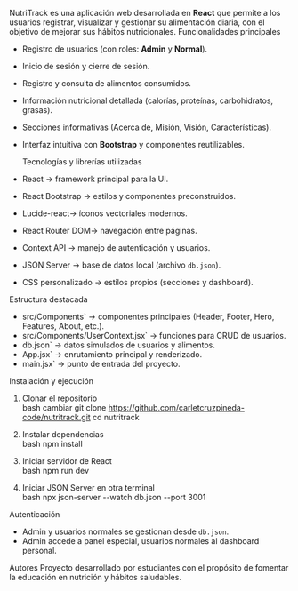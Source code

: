 NutriTrack es una aplicación web desarrollada en **React** que permite a los usuarios registrar, visualizar y gestionar su alimentación diaria, con el objetivo de mejorar sus hábitos nutricionales.
Funcionalidades principales
- Registro de usuarios (con roles: **Admin** y **Normal**).
- Inicio de sesión y cierre de sesión.
- Registro y consulta de alimentos consumidos.
- Información nutricional detallada (calorías, proteínas, carbohidratos, grasas).
- Secciones informativas (Acerca de, Misión, Visión, Características).
- Interfaz intuitiva con **Bootstrap** y componentes reutilizables.

  Tecnologías y librerías utilizadas
- React → framework principal para la UI.
- React Bootstrap → estilos y componentes preconstruidos.
- Lucide-react→ íconos vectoriales modernos.
- React Router DOM→ navegación entre páginas.
- Context API → manejo de autenticación y usuarios.
- JSON Server → base de datos local (archivo `db.json`).
- CSS personalizado → estilos propios (secciones y dashboard).

Estructura destacada
- src/Components` → componentes principales (Header, Footer, Hero, Features, About, etc.).
- src/Components/UserContext.jsx` → funciones para CRUD de usuarios.
- db.json` → datos simulados de usuarios y alimentos.
- App.jsx` → enrutamiento principal y renderizado.
- main.jsx` → punto de entrada del proyecto.

Instalación y ejecución
1. Clonar el repositorio  
   bash
   cambiar git clone https://github.com/carletcruzpineda-code/nutritrack.git
   cd nutritrack
 
2. Instalar dependencias  
   bash
   npm install
  
3. Iniciar servidor de React  
   bash
   npm run dev
 
4. Iniciar JSON Server en otra terminal  
 bash
npx json-server --watch db.json --port 3001
   

 Autenticación
- Admin y usuarios normales se gestionan desde `db.json`.
- Admin accede a panel especial, usuarios normales al dashboard personal.

 Autores
Proyecto desarrollado por estudiantes con el propósito de fomentar la educación en nutrición y hábitos saludables.

